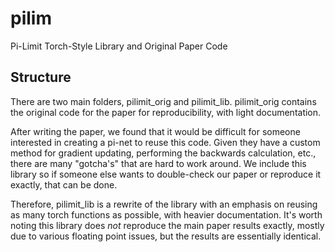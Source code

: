 # pilim
Pi-Limit Torch-Style Library and Original Paper Code


## Structure

There are two main folders, pilimit_orig and pilimit_lib. pilimit_orig contains the original code for the paper for reproducibility, with light documentation. 

After writing the paper, we found that it would be difficult for someone interested in creating a pi-net to reuse this code. Given they have a custom method for gradient updating, performing the backwards calculation, etc., there are many "gotcha's" that are hard to work around. We include this library so if someone else wants to double-check our paper or reproduce it exactly, that can be done.

Therefore, pilimit_lib is a rewrite of the library with an emphasis on reusing as many torch functions as possible, with heavier documentation. It's worth noting this library does *not* reproduce the main paper results exactly, mostly due to various floating point issues, but the results are essentially identical.